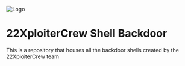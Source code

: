 ![Logo](https://cdn.pixabay.com/photo/2012/05/07/02/49/pirate-47705_960_720.png)
# 22XploiterCrew Shell Backdoor
This is a repository that houses all the backdoor shells created by the 22XploiterCrew team
